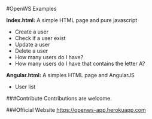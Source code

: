 #OpenWS Examples

<b>Index.html:</b> A simple HTML page and pure javascript

- Create a user
- Check if a user exist
- Update a user
- Delete a user
- How many users do I have?
- How many users do I have that contains the letter A?

<b>Angular.html:</b> A simples HTML page and AngularJS

- User list

###Contribute
Contributions are welcome.

###Official Website
https://openws-app.herokuapp.com
